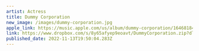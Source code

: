 ```yaml
---
artist: Actress
title: Dummy Corporation
new_image: /images/dummy-corporation.jpg
apple_link: https://music.apple.com/us/album/dummy-corporation/1646818440
link: https://www.dropbox.com/s/8y65afyep9eoavt/DummyCorporation.zip?dl=1
published_date: 2022-11-13T19:50:04.283Z
---
```

